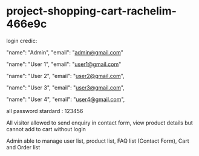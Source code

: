 # project-shopping-cart-rachelim-466e9c

login credic:

"name": "Admin", "email": "admin@gmail.com"

"name": "User 1", "email": "user1@gmail.com"

"name": "User 2", "email": "user2@gmail.com",

"name": "User 3", "email": "user3@gmail.com",

"name": "User 4", "email": "user4@gmail.com",

all password stardard : 123456


All visitor allowed to send enquiry in contact form, view product details but cannot add to cart without login

Admin able to manage user list, product list, FAQ list (Contact Form), Cart and Order list
